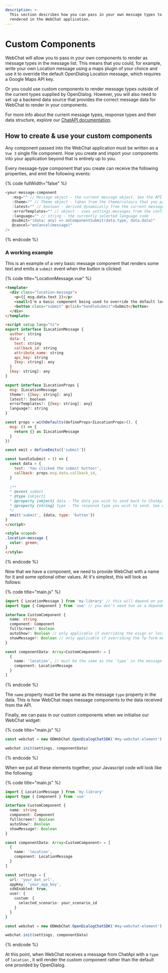 ```yaml
---
description: >-
  This section describes how you can pass in your own message types to be
  rendered in the WebChat application.
---
```


# Custom Components

WebChat will allow you to pass in your own components to render as message types in the message list. This means that you could, for example, write your own Location message using a maps plugin of your choice and use it to override the default OpenDialog Location message, which requires a Google Maps API key.&#x20;

Or you could use custom components to render message types outside of the current types supplied by OpenDialog. However, you will also need to set up a backend data source that provides the correct message data for WebChat to render in your components.

For more info about the current message types, response types and their data structure, explore our [ChatAPI documentation](../webchat-api.md).

## How to create & use your custom components

Any component passed into the WebChat application must be written as a `Vue 3` single file component. How you create and import your components into your application beyond that is entirely up to you.&#x20;

Every message-type component that you create can receive the following properties, and emit the following events:

{% code fullWidth="false" %}
```typescript
<your-message-component
   :msg="" // Message object - the current message object. See the API docs for more details
   :theme="" // Theme object - taken from the theme/colours that you passed into your settings or set in the interface settings section of OpenDialog
   :latest="" // boolean - derived dynamically from the current message history. Indicates whether the message is the latest one in the list
   :errorTemplates="" // object - uses settings.messages from the config endpoint
   :language="" // string - the currently selected language code
   @submit="(data: any) => onComponentSubmit(data.type, data.data)"
   @cancel="onCancel(message)"
/>
```
{% endcode %}

### A working example

This is an example of a very basic message component that renders some text and emits a `submit` event when the button is clicked:

{% code title="LocationMessage.vue" %}
```html
<template>
  <div class="location-message">
    <p>{{ msg.data.text }}</p>
    <small>I'm a basic component being used to override the default location message</small>
    <button class="submit" @click="handleSubmit">Submit</button>
  </div>
</template>

<script setup lang="ts">
export interface ILocationMessage {
  author: string
  data: {
    text: string
    callback_id: string
    attribute_name: string
    api_key: string
    [key: string]: any
  }
  [key: string]: any
}

export interface ILocationProps {
  msg: ILocationMessage
  theme?: {[key: string]: any}
  latest?: boolean
  errorTemplates?: {[key: string]: any}
  language?: string
}

const props = withDefaults(defineProps<ILocationProps>(), {
  msg: () => {
    return {} as ILocationMessage
  }
})

const emit = defineEmits(['submit'])

const handleSubmit = () => {
  const data = {
    text: 'You clicked the submit button!',
    callback: props.msg.data.callback_id,
  }
  
  /**
  * @event submit
  * @type {object}
  * @property {object} data - The data you wish to send back to ChatApi
  * @property {string} type - The response type you wish to send. See API docs for more details
  */
  emit('submit', {data, type: 'button'})
}
</script>

<style scoped>
.location-message {
  color: green;
}
</style>
```
{% endcode %}

Now that we have a component, we need to provide WebChat with a name for it and some optional other values. At it's simplest, this will look as follows:

{% code title="main.js" %}
```typescript
import { LocationMessage } from 'my-library' // this will depend on your setup
import type { Component } from 'vue' // you don't need Vue as a dependency at this point. This is just importing the Component type for our interface

interface CustomComponent {
  name: string
  component: Component
  fullScreen?: Boolean
  autoShow?: Boolean // only applicable if overriding the esign or location message
  showMessage?: Boolean // only applicable if overriding the fp-form message
}

const componentData: Array<CustomComponent> = [
  {
    name: 'location', // must be the same as the `type` in the message data.
    component: LocationMessage
  }
]
```
{% endcode %}

The `name` property must be the same as the message `type` property in the data. This is how WebChat maps message components to the data received from the API.

Finally, we can pass in our custom components when we initialise our WebChat widget:

{% code title="main.js" %}
```typescript
const webchat = new ODWebChat.OpenDialogChatSDK('#my-webchat-element')

webchat.init(settings, componentData)
```
{% endcode %}

When we put all these elements together, your Javascript code will look like the following:

{% code title="main.js" %}
```typescript
import { LocationMessage } from 'my-library'
import type { Component } from 'vue'

interface CustomComponent {
  name: string
  component: Component
  fullScreen?: Boolean
  autoShow?: Boolean 
  showMessage?: Boolean 
}

const componentData: Array<CustomComponent> = [
  {
    name: 'location',
    component: LocationMessage
  }
]

const settings = {
  url: 'your_bot_url', 
  appKey: 'your_app_key', 
  sdkEnabled: true,
  user: {
    custom: {
      selected_scenario: your_scenario_id 
    }
  }
}

const webchat = new ODWebChat.OpenDialogChatSDK('#my-webchat-element')

webchat.init(settings, componentData)
```
{% endcode %}

At this point, when WebChat receives a message from ChatApi with a `type` of `location` , it will render the custom component rather than the default one provided by OpenDialog.
